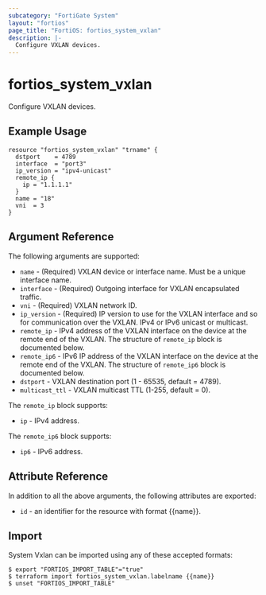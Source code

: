 ```yaml
---
subcategory: "FortiGate System"
layout: "fortios"
page_title: "FortiOS: fortios_system_vxlan"
description: |-
  Configure VXLAN devices.
---
```


# fortios_system_vxlan
Configure VXLAN devices.

## Example Usage

```hcl
resource "fortios_system_vxlan" "trname" {
  dstport    = 4789
  interface  = "port3"
  ip_version = "ipv4-unicast"
  remote_ip {
    ip = "1.1.1.1"
  }
  name = "18"
  vni  = 3
}
```

## Argument Reference

The following arguments are supported:

* `name` - (Required) VXLAN device or interface name. Must be a unique interface name.
* `interface` - (Required) Outgoing interface for VXLAN encapsulated traffic.
* `vni` - (Required) VXLAN network ID.
* `ip_version` - (Required) IP version to use for the VXLAN interface and so for communication over the VXLAN. IPv4 or IPv6 unicast or multicast.
* `remote_ip` - IPv4 address of the VXLAN interface on the device at the remote end of the VXLAN. The structure of `remote_ip` block is documented below.
* `remote_ip6` - IPv6 IP address of the VXLAN interface on the device at the remote end of the VXLAN. The structure of `remote_ip6` block is documented below.
* `dstport` - VXLAN destination port (1 - 65535, default = 4789).
* `multicast_ttl` - VXLAN multicast TTL (1-255, default = 0).

The `remote_ip` block supports:

* `ip` - IPv4 address.

The `remote_ip6` block supports:

* `ip6` - IPv6 address.


## Attribute Reference

In addition to all the above arguments, the following attributes are exported:
* `id` - an identifier for the resource with format {{name}}.

## Import

System Vxlan can be imported using any of these accepted formats:
```
$ export "FORTIOS_IMPORT_TABLE"="true"
$ terraform import fortios_system_vxlan.labelname {{name}}
$ unset "FORTIOS_IMPORT_TABLE"
```
